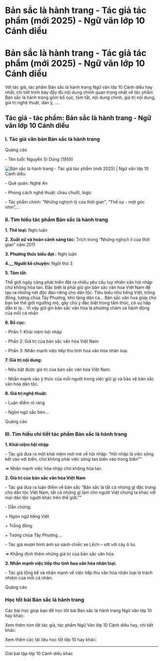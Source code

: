# Bản sắc là hành trang - Tác giả tác phẩm (mới 2025) - Ngữ văn lớp 10 Cánh diều

# Bản sắc là hành trang - Tác giả tác phẩm (mới 2025) - Ngữ văn lớp 10 Cánh diều

Với tác giả, tác phẩm Bản sắc là hành trang Ngữ văn lớp 10 Cánh diều hay nhất, chi tiết trình bày đầy đủ nội dung chính quan trọng nhất về tác phẩm Bản sắc là hành trang gồm bố cục, tóm tắt, nội dung chính, giá trị nội dung, giá trị nghệ thuật, dàn ý, ....

## Tác giả - tác phẩm: Bản sắc là hành trang - Ngữ văn lớp 10 Cánh diều

### **I. Tác giả văn bản Bản sắc là hành trang**

Quảng cáo

\- Tên tuổi: Nguyễn Sĩ Dũng (1955) 

![Bản sắc là hành trang - Tác giả tác phẩm \(mới 2025\) | Ngữ văn lớp 10 Cánh diều](https://vietjack.com/soan-van-lop-10-cd/images/tac-gia-tac-pham-ban-sac-la-hanh-trang.PNG)

\- Quê quán: Nghệ An

\- Phong cách nghệ thuật: chau chuốt, logic

\- Tác phẩm chính: "Những nghịch lý của thời gian", “Thế sự - một góc nhìn”,...

### **II. Tìm hiểu tác phẩm Bản sắc là hành trang**

**1\. Thể loại:** Nghị luận

**2\. Xuất xứ và hoàn cảnh sáng tác:** Trích trong “Những nghịch lí của thời gian” năm 2011

**3\. Phương thức biểu đạt :** Nghị luận

**4.__ Người kể chuyện:** Ngôi thứ 3

**5\. Tóm tắt:**

Thế giới ngày càng phát triển đặt ra nhiều yêu cầu tuy nhiên cần hội nhập chứ không hòa tan. Đặc biệt là phải giữ gìn bản sắc văn hoa Việt Nam để tạo ra những nét độc đáo riêng cho dân tộc. Tiêu biểu như tiếng Việt, trống đồng, tượng chùa Tây Phương, kho tàng dân ca… Bản sắc văn hoa giúp cho bạn bè thế giới ngưỡng mộ, gây chú ý đặc biệt trong tâm thức, có sự hấp dẫn kì lạ… Vì vậy giữ gìn bản sắc văn hóa là phương châm và hành động của mỗi cá nhân

**6\. Bố cục:**

\- Phần 1: Khái niệm hội nhập

\- Phần 2: Giá trị của bản sắc văn hóa Việt Nam

\- Phần 3: Nhấn mạnh việc tiếp thu tinh hoa văn hóa nhân loại.

**7\. Giá trị nội dung:**

\- Nêu bật được giá trị của bản sắc văn hóa Việt Nam. 

\- Nhấn mạnh vào ý thức của mỗi người trong việc giữ gì và bảo vệ bản sắc văn hóa dân tộc.

**8\. Giá trị nghệ thuật:**

**-** Luận điểm rõ ràng

\- Ngôn ngữ sắc bén…

Quảng cáo

### **III. Tìm hiểu chi tiết tác phẩm Bản sắc là hành trang**

**1\. Khái niệm hội nhập**

\- Tác giả đưa ra một khái niệm mới mẻ về hội nhập: “Hội nhập là việc sông kết vào với biển, chứ không phải việc sông tan biến vào trong biển"”

=> Nhấn mạnh việc hòa nhập chứ không hòa tan.

**2\. Giá trị của bản sắc văn hóa Việt Nam**

\- Tác giả đưa ra luận điểm về bản sắc “Bản sắc là tất cả những gì đặc trưng cho dân tộc Việt Nam, tất cả những gì làm cho người Việt chúng ta khác với mọi dân tộc người khác trên thế giới."”

\- Dẫn chứng:

\+ Ngôn ngữ tiếng Việt

\+ Trống đồng

\+ Tượng chùa Tây Phương....

\- Tác giả mượn hình ảnh so sánh chiếc xe Lếch – xớt với cây ô liu.

=> Khẳng định thêm những giá trị của bản sắc văn hóa.

**3\. Nhấn mạnh việc tiếp thu tinh hoa văn hóa nhân loại.**

\- Tác giả tổng kế và nhấn mạnh về việc tiếp thu văn hóa nhân loại là trách nhiệm của mỗi cá nhân.

Quảng cáo

### **Học tốt bài Bản sắc là hành trang**

Các bài học giúp bạn để học tốt bài Bản sắc là hành trang Ngữ văn lớp 10 hay khác:

Xem thêm tóm tắt tác giả, tác phẩm Ngữ Văn lớp 10 Cánh diều hay, chi tiết khác:

Xem thêm các tài liệu học tốt lớp 10 hay khác:

* * *

Giải bài tập lớp 10 Cánh diều khác
